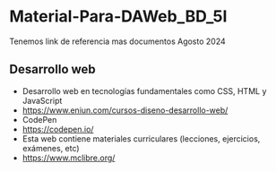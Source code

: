 # Material-Para-DAWeb_BD_5I
Tenemos link de referencia mas documentos Agosto 2024

## Desarrollo web
  - Desarrollo web en tecnologías fundamentales como CSS, HTML y JavaScript
  - https://www.eniun.com/cursos-diseno-desarrollo-web/
  - CodePen
  - https://codepen.io/
  - Esta web contiene materiales curriculares (lecciones, ejercicios, exámenes, etc)
  - https://www.mclibre.org/
